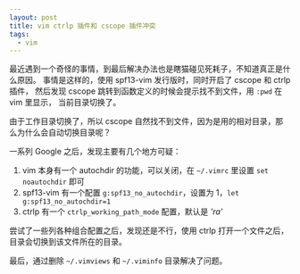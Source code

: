 ```yaml
---
layout: post
title: vim ctrlp 插件和 cscope 插件冲突
tags:
  - vim
---
```


最近遇到一个奇怪的事情，到最后解决办法也是瞎猫碰见死耗子，不知道真正是什么原因。
事情是这样的，使用 spf13-vim 发行版时，同时开启了 cscope 和 ctrlp 插件，
然后发现 cscope 跳转到函数定义的时候会提示找不到文件，用 `:pwd` 在 vim 里显示，
当前目录切换了。

由于工作目录切换了，所以 cscope
自然找不到文件，因为是用的相对目录，那么为什么会自动切换目录呢？

一系列 Google 之后，发现主要有几个地方可疑：

1. vim 本身有一个 autochdir 的功能，可以关闭，在 `~/.vimrc` 里设置 `set noautochdir` 即可
2. spf13-vim 有一个配置 `g:spf13_no_autochdir`，设置为 1，`let g:spf13_no_autochdir=1`
3. ctrlp 有一个 `ctrlp_working_path_mode` 配置，默认是 *'ra'*

尝试了一些列各种组合配置之后，发现还是不行，使用 ctrlp
打开一个文件之后，目录会切换到该文件所在的目录。

最后，通过删除 `~/.vimviews` 和 `~/.viminfo` 目录解决了问题。
